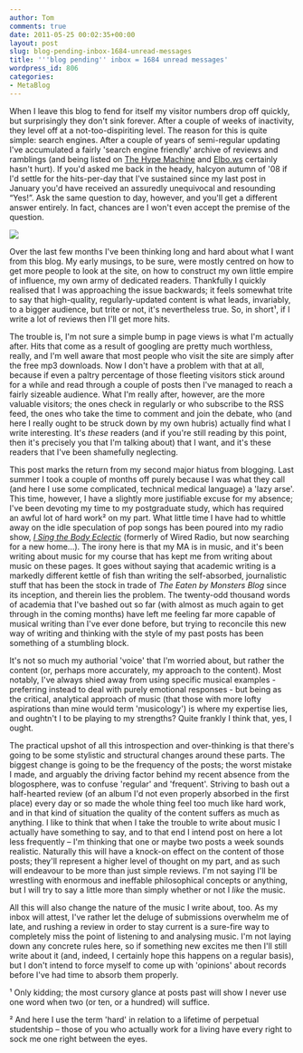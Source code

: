 ```yaml
---
author: Tom
comments: true
date: 2011-05-25 00:02:35+00:00
layout: post
slug: blog-pending-inbox-1684-unread-messages
title: '''blog pending'' inbox = 1684 unread messages'
wordpress_id: 806
categories:
- MetaBlog
---
```


When I leave this blog to fend for itself my visitor numbers drop off quickly, but surprisingly they don't sink forever. After a couple of weeks of inactivity, they level off at a not-too-dispiriting level. The reason for this is quite simple: search engines. After a couple of years of semi-regular updating I've accumulated a fairly 'search engine friendly' archive of reviews and ramblings (and being listed on [The Hype Machine](hypem.com) and [Elbo.ws](http://elbo.ws/) certainly hasn't hurt). If you'd asked me back in the heady, halcyon autumn of '08 if I'd settle for the hits-per-day that I've sustained since my last post in January you'd have received an assuredly unequivocal and resounding “Yes!”. Ask the same question to day, however, and you'll get a different answer entirely. In fact, chances are I won't even accept the premise of the question.

![](http://eatenbymonsters.files.wordpress.com/2011/05/thewritinggame.jpg?w=300)

Over the last few months I've been thinking long and hard about what I want from this blog. My early musings, to be sure, were mostly centred on how to get more people to look at the site, on how to construct my own little empire of influence, my own army of dedicated readers. Thankfully I quickly realised that I was approaching the issue backwards; it feels somewhat trite to say that high-quality, regularly-updated content is what leads, invariably, to a bigger audience, but trite or not, it's nevertheless true. So, in short¹, if I write a lot of reviews then I'll get more hits.

The trouble is, I'm not sure a simple bump in page views is what I'm actually after. Hits that come as a result of googling are pretty much worthless, really, and I'm well aware that most people who visit the site are simply after the free mp3 downloads. Now I don't have a problem with that at all, because if even a paltry percentage of those fleeting visitors stick around for a while and read through a couple of posts then I've managed to reach a fairly sizeable audience. What I'm really after, however, are the more valuable visitors; the ones check in regularly or who subscribe to the RSS feed, the ones who take the time to comment and join the debate, who (and here I really ought to be struck down by my own hubris) actually find what I write interesting. It's _these_ readers (and if you're still reading by this point, then it's precisely you that I'm talking about) that I want, and it's these readers that I've been shamefully neglecting.

This post marks the return from my second major hiatus from blogging. Last summer I took a couple of months off purely because I was what they call (and here I use some complicated, technical medical language) a 'lazy arse'. This time, however, I have a slightly more justifiable excuse for my absence; I've been devoting my time to my postgraduate study, which has required an awful lot of hard work² on my part. What little time I have had to whittle away on the idle speculation of pop songs has been poured into my radio show, _[I Sing the Body Eclectic](http://isingthebodyeclectic.wordpress.com/)_ (formerly of Wired Radio, but now searching for a new home...). The irony here is that my MA is in music, and it's been writing about music for my course that has kept me from writing about music on these pages. It goes without saying that academic writing is a markedly different kettle of fish than writing the self-absorbed, journalistic stuff that has been the stock in trade of _The Eaten by Monsters Blog_ since its inception, and therein lies the problem. The twenty-odd thousand words of academia that I've bashed out so far (with almost as much again to get through in the coming months) have left me feeling far more capable of musical writing than I've ever done before, but trying to reconcile this new way of writing and thinking with the style of my past posts has been something of a stumbling block.

It's not so much my authorial 'voice' that I'm worried about, but rather the content (or, perhaps more accurately, my approach to the content). Most notably, I've always shied away from using specific musical examples - preferring instead to deal with purely emotional responses - but being as the critical, analytical approach of music (that those with more lofty aspirations than mine would term 'musicology') is where my expertise lies, and oughtn't I to be playing to my strengths? Quite frankly I think that, yes, I ought.

The practical upshot of all this introspection and over-thinking is that there's going to be some stylistic and structural changes around these parts. The biggest change is going to be the frequency of the posts; the worst mistake I made, and arguably the driving factor behind my recent absence from the blogosphere, was to confuse 'regular' and 'frequent'. Striving to bash out a half-hearted review (of an album I'd not even properly absorbed in the first place) every day or so made the whole thing feel too much like hard work, and in that kind of situation the quality of the content suffers as much as anything. I like to think that when I take the trouble to write about music I actually have something to say, and to that end I intend post on here a lot less frequently – I'm thinking that one or maybe two posts a week sounds realistic. Naturally this will have a knock-on effect on the content of those posts; they'll represent a higher level of thought on my part, and as such will endeavour to be more than just simple reviews. I'm not saying I'll be wrestling with enormous and ineffable philosophical concepts or anything, but I will try to say a little more than simply whether or not I _like_ the music.

All this will also change the nature of the music I write about, too. As my inbox will attest, I've rather let the deluge of submissions overwhelm me of late, and rushing a review in order to stay current is a sure-fire way to completely miss the point of listening to and analysing music. I'm not laying down any concrete rules here, so if something new excites me then I'll still write about it (and, indeed, I certainly hope this happens on a regular basis), but I don't intend to force myself to come up with 'opinions' about records before I've had time to absorb them properly.

¹ Only kidding; the most cursory glance at posts past will show I never use one word when two (or ten, or a hundred) will suffice.

² And here I use the term 'hard' in relation to a lifetime of perpetual studentship – those of you who actually work for a living have every right to sock me one right between the eyes.

  

